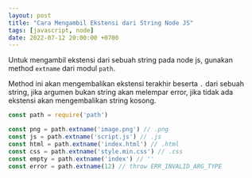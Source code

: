 ```yaml
---
layout: post
title: "Cara Mengambil Ekstensi dari String Node JS"
tags: [javascript, node]
date: 2022-07-12 20:00:00 +0700
---
```


Untuk mengambil ekstensi dari sebuah string pada node js, gunakan method `extname` dari modul `path`.

Method ini akan mengembalikan ekstensi terakhir beserta `.` dari sebuah string, jika argumen bukan string akan melempar error, jika tidak ada ekstensi akan mengembalikan string kosong.

```js
const path = require('path')

const png = path.extname('image.png') // .png
const js = path.extname('script.js') // .js
const html = path.extname('index.html') // .html
const css = path.extname('style.min.css') // .css
const empty = path.extname('index') // ''
const error = path.extname(12) // throw ERR_INVALID_ARG_TYPE
```